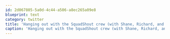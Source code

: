 ```yaml
---
id: 2d067805-5a0d-4c44-a506-a8ec265a09e8
blueprint: text
category: twitter
title: 'Hanging out with the SquadShout crew (with Shane, Richard, and Cynthia at Prospera Place) [pic] — path.com/p/28Nmpm'
caption: 'Hanging out with the SquadShout crew (with Shane, Richard, and Cynthia at Prospera Place) [pic] — <a href="http://path.com/p/28Nmpm" title="http://path.com/p/28Nmpm" class="link link_untco">path.com/p/28Nmpm</a>'
---
```

